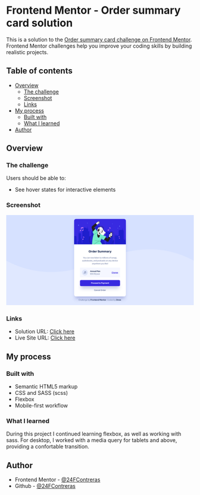 # Frontend Mentor - Order summary card solution

This is a solution to the [Order summary card challenge on Frontend Mentor](https://www.frontendmentor.io/challenges/order-summary-component-QlPmajDUj). Frontend Mentor challenges help you improve your coding skills by building realistic projects.

## Table of contents

- [Overview](#overview)
  - [The challenge](#the-challenge)
  - [Screenshot](#screenshot)
  - [Links](#links)
- [My process](#my-process)
  - [Built with](#built-with)
  - [What I learned](#what-i-learned)
- [Author](#author)

## Overview

### The challenge

Users should be able to:

- See hover states for interactive elements

### Screenshot

![](assets/img/screenshot.png)

### Links

- Solution URL: [Click here](https://github.com/24FContreras/FM-orderSummaryComponent)
- Live Site URL: [Click here](https://24FContreras.github.io/FM-orderSummaryComponent)

## My process

### Built with

- Semantic HTML5 markup
- CSS and SASS (scss)
- Flexbox
- Mobile-first workflow

### What I learned

During this project I continued learning flexbox, as well as working with sass. For desktop, I worked with a media query for tablets and above, providing a confortable transition.

## Author

- Frontend Mentor - [@24FContreras](https://www.frontendmentor.io/profile/24FContreras)
- Github - [@24FContreras](https://github.com/24FContreras)
